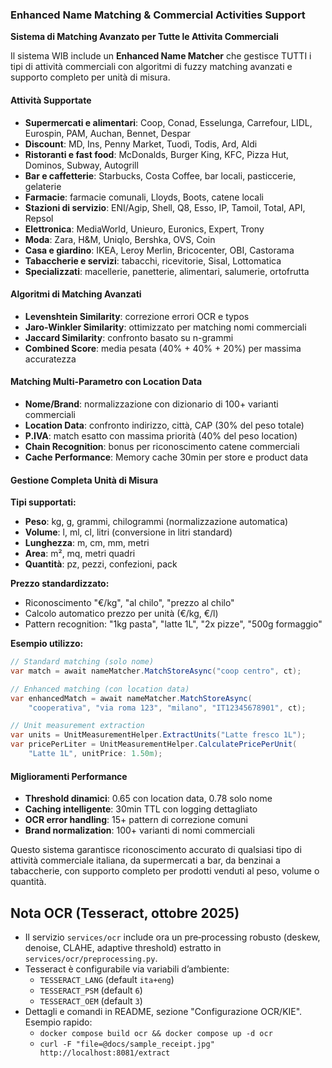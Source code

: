 ﻿### Enhanced Name Matching & Commercial Activities Support

**Sistema di Matching Avanzato per Tutte le Attivita Commerciali**

Il sistema WIB include un **Enhanced Name Matcher** che gestisce TUTTI i tipi di attività commerciali con algoritmi di fuzzy matching avanzati e supporto completo per unità di misura.

#### Attività Supportate

- **Supermercati e alimentari**: Coop, Conad, Esselunga, Carrefour, LIDL, Eurospin, PAM, Auchan, Bennet, Despar
- **Discount**: MD, Ins, Penny Market, Tuodì, Todis, Ard, Aldi  
- **Ristoranti e fast food**: McDonalds, Burger King, KFC, Pizza Hut, Dominos, Subway, Autogrill
- **Bar e caffetterie**: Starbucks, Costa Coffee, bar locali, pasticcerie, gelaterie
- **Farmacie**: farmacie comunali, Lloyds, Boots, catene locali
- **Stazioni di servizio**: ENI/Agip, Shell, Q8, Esso, IP, Tamoil, Total, API, Repsol
- **Elettronica**: MediaWorld, Unieuro, Euronics, Expert, Trony
- **Moda**: Zara, H&M, Uniqlo, Bershka, OVS, Coin
- **Casa e giardino**: IKEA, Leroy Merlin, Bricocenter, OBI, Castorama
- **Tabaccherie e servizi**: tabacchi, ricevitorie, Sisal, Lottomatica
- **Specializzati**: macellerie, panetterie, alimentari, salumerie, ortofrutta

#### Algoritmi di Matching Avanzati

- **Levenshtein Similarity**: correzione errori OCR e typos  
- **Jaro-Winkler Similarity**: ottimizzato per matching nomi commerciali
- **Jaccard Similarity**: confronto basato su n-grammi
- **Combined Score**: media pesata (40% + 40% + 20%) per massima accuratezza

#### Matching Multi-Parametro con Location Data

- **Nome/Brand**: normalizzazione con dizionario di 100+ varianti commerciali
- **Location Data**: confronto indirizzo, città, CAP (30% del peso totale)
- **P.IVA**: match esatto con massima priorità (40% del peso location) 
- **Chain Recognition**: bonus per riconoscimento catene commerciali
- **Cache Performance**: Memory cache 30min per store e product data

#### Gestione Completa Unità di Misura

**Tipi supportati:**
- **Peso**: kg, g, grammi, chilogrammi (normalizzazione automatica)
- **Volume**: l, ml, cl, litri (conversione in litri standard)  
- **Lunghezza**: m, cm, mm, metri
- **Area**: m², mq, metri quadri
- **Quantità**: pz, pezzi, confezioni, pack

**Prezzo standardizzato:**
- Riconoscimento "€/kg", "al chilo", "prezzo al chilo"
- Calcolo automatico prezzo per unità (€/kg, €/l)
- Pattern recognition: "1kg pasta", "latte 1L", "2x pizze", "500g formaggio"

**Esempio utilizzo:**
```csharp
// Standard matching (solo nome)
var match = await nameMatcher.MatchStoreAsync("coop centro", ct);

// Enhanced matching (con location data)  
var enhancedMatch = await nameMatcher.MatchStoreAsync(
    "cooperativa", "via roma 123", "milano", "IT12345678901", ct);

// Unit measurement extraction
var units = UnitMeasurementHelper.ExtractUnits("Latte fresco 1L");
var pricePerLiter = UnitMeasurementHelper.CalculatePricePerUnit(
    "Latte 1L", unitPrice: 1.50m);
```

#### Miglioramenti Performance

- **Threshold dinamici**: 0.65 con location data, 0.78 solo nome
- **Caching intelligente**: 30min TTL con logging dettagliato  
- **OCR error handling**: 15+ pattern di correzione comuni
- **Brand normalization**: 100+ varianti di nomi commerciali

Questo sistema garantisce riconoscimento accurato di qualsiasi tipo di attività commerciale italiana, da supermercati a bar, da benzinai a tabaccherie, con supporto completo per prodotti venduti al peso, volume o quantità.




## Nota OCR (Tesseract, ottobre 2025)

- Il servizio `services/ocr` include ora un pre‑processing robusto (deskew, denoise, CLAHE, adaptive threshold) estratto in `services/ocr/preprocessing.py`.
- Tesseract è configurabile via variabili d’ambiente:
  - `TESSERACT_LANG` (default `ita+eng`)
  - `TESSERACT_PSM` (default `6`)
  - `TESSERACT_OEM` (default `3`)
- Dettagli e comandi in README, sezione "Configurazione OCR/KIE". Esempio rapido:
  - `docker compose build ocr && docker compose up -d ocr`
  - `curl -F "file=@docs/sample_receipt.jpg" http://localhost:8081/extract`

